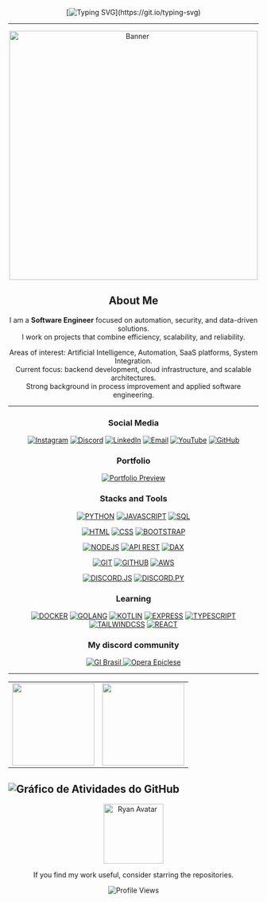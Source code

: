 <div align="center">

[![Typing SVG](https://readme-typing-svg.herokuapp.com?color=00FFAA&size=30&center=true&vCenter=true&width=1000&lines=Welcome,+I'm+Ryan+Rodrigues!)](https://git.io/typing-svg)

</div>


---

<div align="center">
  <img src="https://i.imgur.com/5pM5Ava.png" width="500" alt="Banner">
</div>


<div align="center">

## About Me  

I am a **Software Engineer** focused on automation, security, and data-driven solutions.  
I work on projects that combine efficiency, scalability, and reliability.  

Areas of interest: Artificial Intelligence, Automation, SaaS platforms, System Integration.  
Current focus: backend development, cloud infrastructure, and scalable architectures.  
Strong background in process improvement and applied software engineering.
  
</div>

---



<div align="center">
  
  <h3>Social Media</h3>

  [![Instagram](https://img.shields.io/badge/Instagram-000000?style=for-the-badge&logo=instagram&logoColor=white)](https://instagram.com/ryan.ditko)
  [![Discord](https://img.shields.io/badge/Discord-000000?style=for-the-badge&logo=discord&logoColor=white)](https://discord.gg/eWkcKYKCc4)
  [![LinkedIn](https://img.shields.io/badge/LinkedIn-000000?style=for-the-badge&logo=linkedin&logoColor=white)](https://www.linkedin.com/in/ryan-rodrigues-592a27313)
  [![Email](https://img.shields.io/badge/Email-000000?style=for-the-badge&logo=gmail&logoColor=white)](mailto:yryurodriguess@gmail.com)
  [![YouTube](https://img.shields.io/badge/Youtube-000000?style=for-the-badge&logo=youtube&logoColor=white)](https://www.youtube.com/@Ryanditko)
  [![GitHub](https://img.shields.io/badge/Github-000000?style=for-the-badge&logo=github&logoColor=white)](https://github.com/Ryanditko)
  
  
   <h3>Portfolio</h3>
   
   <div align="center">

[![Portfolio Preview](https://img.shields.io/badge/Portfolio_Preview-000000?style=for-the-badge&logo=vercel&logoColor=white)](https://ryandev-dun.vercel.app)

</div>


<h3>Stacks and Tools</h3>

<!-- Linguagens -->
[![PYTHON](https://img.shields.io/badge/python-000000?style=for-the-badge&logo=python&logoColor=white)]()
[![JAVASCRIPT](https://img.shields.io/badge/javascript-000000?style=for-the-badge&logo=javascript&logoColor=white)]()
[![SQL](https://img.shields.io/badge/sql-000000?style=for-the-badge&logo=sql&logoColor=white)]()
<!-- Frontend -->
[![HTML](https://img.shields.io/badge/html-000000?style=for-the-badge&logo=html5&logoColor=white)]()
[![CSS](https://img.shields.io/badge/css-000000?style=for-the-badge&logo=css3&logoColor=white)]()
[![BOOTSTRAP](https://img.shields.io/badge/bootstrap-000000?style=for-the-badge&logo=bootstrap&logoColor=white)]()
<!-- Backend -->
[![NODEJS](https://img.shields.io/badge/node.js-000000?style=for-the-badge&logo=node.js&logoColor=white)]()
[![API REST](https://img.shields.io/badge/api_rest-000000?style=for-the-badge&logo=postman&logoColor=white)]()
[![DAX](https://img.shields.io/badge/dax-000000?style=for-the-badge&logo=dax&logoColor=white)]()
<!-- Controle de versão e DevOps -->
[![GIT](https://img.shields.io/badge/git-000000?style=for-the-badge&logo=git&logoColor=white)]()
[![GITHUB](https://img.shields.io/badge/github-000000?style=for-the-badge&logo=github&logoColor=white)]()
[![AWS](https://img.shields.io/badge/aws-000000?style=for-the-badge&logo=amazonwebservices&logoColor=white)]()
<!-- Discord Bots -->
[![DISCORD.JS](https://img.shields.io/badge/discord.js-000000?style=for-the-badge&logo=discord&logoColor=white)]()
[![DISCORD.PY](https://img.shields.io/badge/discord.py-000000?style=for-the-badge&logo=discord&logoColor=white)]()

<h3>Learning</h3>

[![DOCKER](https://img.shields.io/badge/docker-000000?style=for-the-badge&logo=docker&logoColor=white)]()
[![GOLANG](https://img.shields.io/badge/go-000000?style=for-the-badge&logo=go&logoColor=white)]()
[![KOTLIN](https://img.shields.io/badge/kotlin-000000?style=for-the-badge&logo=kotlin&logoColor=white)]()
[![EXPRESS](https://img.shields.io/badge/express-000000?style=for-the-badge&logo=express&logoColor=white)]()
[![TYPESCRIPT](https://img.shields.io/badge/typescript-000000?style=for-the-badge&logo=typescript&logoColor=white)]()
[![TAILWINDCSS](https://img.shields.io/badge/tailwindcss-000000?style=for-the-badge&logo=tailwindcss&logoColor=white)]()
[![REACT](https://img.shields.io/badge/react-000000?style=for-the-badge&logo=react&logoColor=white)]()

<h3> My discord community </h3>
<a href="https://discord.gg/gibrasil">
  <img src="https://cardzera.audibert.dev/api/748720691645251716?backgroundColor=000000&buttonColor=ffffff&buttonTextColor=000000&infoColor=ffffff&nameColor=ffffff&borderRadius=10&titleLen=24&elipsis=false&t={timestamp}" alt="GI Brasil"/>
</a>
<a href="https://discord.gg/operaepiclese">
  <img src="https://cardzera.audibert.dev/api/996403908530405406?backgroundColor=000000&buttonColor=ffffff&buttonTextColor=000000&infoColor=ffffff&nameColor=ffffff&borderRadius=10&titleLen=24&elipsis=false&t={timestamp}" alt="Opera Epiclese"/>
</a>
</div>

---

  <table>
    <tr>
      <td>
        <img src="https://github-readme-stats.vercel.app/api?username=Ryanditko&theme=dark&hide_border=false&include_all_commits=true&count_private=true&show_icons=true&bg_color=000000&title_color=FFFFFF&text_color=FFFFFF&icon_color=FFFFFF&hide=contribs" height="165"/>
      </td>
      <td>
        <img src="https://github-readme-stats.vercel.app/api/top-langs/?username=Ryanditko&layout=compact&theme=dark&hide_border=false&bg_color=000000&title_color=FFFFFF&text_color=FFFFFF" height="165"/>
      </td>
    </tr>
  </table>
  
 <!-- Linguagens [![trophy](https://github-profile-trophy.vercel.app/?username=Ryanditko&theme=darkhub&no-frame=true&no-bg=false&margin-w=4&row=1&column=7&title=Stars,Followers,Commits,Repositories,MultipleLang,PullRequest,Issues)](https://github.com/ryo-ma/github-profile-trophy) -->

  ![Gráfico de Atividades do GitHub](https://github-readme-activity-graph.vercel.app/graph?username=Ryanditko&theme=github-compact&bg_color=000000&color=FFFFFF&line=FFFFFF&point=FFFFFF&area=true&hide_border=true)
---

<div align="center">

<img src="https://i.imgur.com/M88ww3B.png" alt="Ryan Avatar" width="120">

If you find my work useful, consider starring the repositories.  

![Profile Views](https://komarev.com/ghpvc/?username=Ryanditko&label=Profile%20Views&color=000000&style=flat)

</div>

